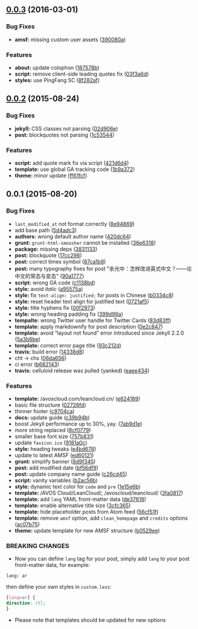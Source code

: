 <a name="0.0.3"></a>
## [0.0.3](https://github.com/leancloud/open/compare/v0.0.2...v0.0.3) (2016-03-01)


### Bug Fixes

* **amsf:** missing custom user assets ([390080a](https://github.com/leancloud/open/commit/390080a))

### Features

* **about:** update colophon ([187578b](https://github.com/leancloud/open/commit/187578b))
* **script:** remove client-side leading quotes fix ([03f3a6d](https://github.com/leancloud/open/commit/03f3a6d))
* **styles:** use PingFang SC ([8f282af](https://github.com/leancloud/open/commit/8f282af))



<a name="0.0.2"></a>
## [0.0.2](https://github.com/leancloud/open/compare/v0.0.1...v0.0.2) (2015-08-24)


### Bug Fixes

* **jekyll:** CSS classes not parsing ([02d906e](https://github.com/leancloud/open/commit/02d906e))
* **post:** blockquotes not parsing ([1c53544](https://github.com/leancloud/open/commit/1c53544))

### Features

* **script:** add quote mark fix via script ([421d6d4](https://github.com/leancloud/open/commit/421d6d4))
* **template:** use global GA tracking code ([1b9a372](https://github.com/leancloud/open/commit/1b9a372))
* **theme:** minor update ([ff61fcf](https://github.com/leancloud/open/commit/ff61fcf))



<a name="0.0.1"></a>
## 0.0.1 (2015-08-20)


### Bug Fixes

* `last_modified_at` not format correctly ([8e94869](https://github.com/leancloud/open/commit/8e94869))
* add base path ([5d4adc3](https://github.com/leancloud/open/commit/5d4adc3))
* **authors:** wrong default author name ([420dc64](https://github.com/leancloud/open/commit/420dc64))
* **grunt:** `grunt-html-smoosher` cannot be installed ([36e6318](https://github.com/leancloud/open/commit/36e6318))
* **package:** missing deps ([3831133](https://github.com/leancloud/open/commit/3831133))
* **post:** blockquote ([17cc298](https://github.com/leancloud/open/commit/17cc298))
* **post:** correct times symbol ([87ca1b9](https://github.com/leancloud/open/commit/87ca1b9))
* **post:** many typography fixes for post "余光中：怎样改进英式中文？——论中文的常态与变态" ([90a1777](https://github.com/leancloud/open/commit/90a1777))
* **script:** wrong GA code ([c1138bd](https://github.com/leancloud/open/commit/c1138bd))
* **style:** avoid _italic_ ([a95575a](https://github.com/leancloud/open/commit/a95575a))
* **style:** fix `text-align: justified;` for posts in Chinese ([b0334c8](https://github.com/leancloud/open/commit/b0334c8))
* **style:** reset header text align for justified text ([0721af5](https://github.com/leancloud/open/commit/0721af5))
* **style:** title hyphens fix ([00f2973](https://github.com/leancloud/open/commit/00f2973))
* **style:** wrong heading padding fix ([399d99a](https://github.com/leancloud/open/commit/399d99a))
* **tempalte:** wrong Twitter user handle for Twitter Cards ([83d83ff](https://github.com/leancloud/open/commit/83d83ff))
* **template:** apply markdownify for post description ([0e2c847](https://github.com/leancloud/open/commit/0e2c847))
* **template:** avoid “layout not found” error introduced since Jekyll 2.2.0 ([5a3b6be](https://github.com/leancloud/open/commit/5a3b6be))
* **template:** correct error page title ([93c212d](https://github.com/leancloud/open/commit/93c212d))
* **travis:** build error ([14338d8](https://github.com/leancloud/open/commit/14338d8))
* cht -> chs ([06da656](https://github.com/leancloud/open/commit/06da656))
* ci error ([b682143](https://github.com/leancloud/open/commit/b682143))
* **travis:** celluloid release was pulled (yanked) ([eaee434](https://github.com/leancloud/open/commit/eaee434))

### Features

* **template:** /avoscloud.com/leancloud.cn/ ([e624189](https://github.com/leancloud/open/commit/e624189))
* basic file structure ([02726fd](https://github.com/leancloud/open/commit/02726fd))
* thinner footer ([c9704ca](https://github.com/leancloud/open/commit/c9704ca))
* **docs:** update guide ([c39b94b](https://github.com/leancloud/open/commit/c39b94b))
* boost Jekyll performance up to 30%, yay. ([7ab9d1e](https://github.com/leancloud/open/commit/7ab9d1e))
* more string replaced ([8cf0779](https://github.com/leancloud/open/commit/8cf0779))
* smaller base font size ([757b831](https://github.com/leancloud/open/commit/757b831))
* update `favicon.ico` ([9181a0c](https://github.com/leancloud/open/commit/9181a0c))
* **style:** heading tweaks ([e4bd678](https://github.com/leancloud/open/commit/e4bd678))
* update to latest AMSF ([ed60121](https://github.com/leancloud/open/commit/ed60121))
* **grunt:** simplify banner ([8d9f345](https://github.com/leancloud/open/commit/8d9f345))
* **post:** add modified date ([bf56df9](https://github.com/leancloud/open/commit/bf56df9))
* **post:** update company name guide ([c26cd45](https://github.com/leancloud/open/commit/c26cd45))
* **script:** vanity variables ([b2ac56b](https://github.com/leancloud/open/commit/b2ac56b))
* **style:** dynamic text color for `code` and `pre` ([1e15e6b](https://github.com/leancloud/open/commit/1e15e6b))
* **template:** /AVOS Cloud/LeanCloud/, /avoscloud/leancloud/ ([3fa0817](https://github.com/leancloud/open/commit/3fa0817))
* **template:** add `lang` YAML front-matter data ([de37618](https://github.com/leancloud/open/commit/de37618))
* **template:** enable alternative title size ([3cfc365](https://github.com/leancloud/open/commit/3cfc365))
* **template:** hide placeholder posts from Atom feed ([56cf51f](https://github.com/leancloud/open/commit/56cf51f))
* **template:** remove `amsf` option, add `clean_homepage` and `credits` options ([ac07b75](https://github.com/leancloud/open/commit/ac07b75))
* **theme:** update template for new AMSF structure ([b0529ee](https://github.com/leancloud/open/commit/b0529ee))


### BREAKING CHANGES

* Now you can define `lang` tag for your post, simply add `lang` to your post front-matter data, for example:
```
lang: ar
```
then define your own styles in `custom.less`:
```css
[lang=ar] {
direction: rtl;
}
```
* Please note that templates should be updated for new options


